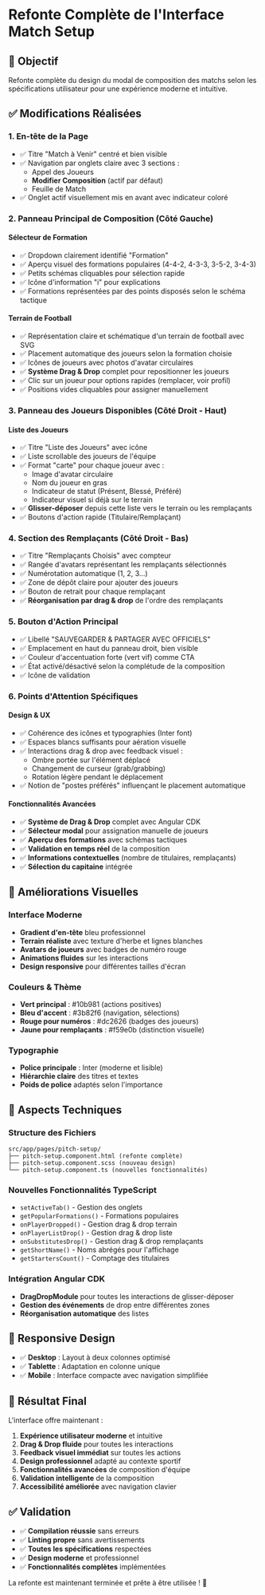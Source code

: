 # Refonte Complète de l'Interface Match Setup

## 🎯 Objectif
Refonte complète du design du modal de composition des matchs selon les spécifications utilisateur pour une expérience moderne et intuitive.

## ✅ Modifications Réalisées

### 1. **En-tête de la Page**
- ✅ Titre "Match à Venir" centré et bien visible
- ✅ Navigation par onglets claire avec 3 sections :
  - Appel des Joueurs
  - **Modifier Composition** (actif par défaut)
  - Feuille de Match
- ✅ Onglet actif visuellement mis en avant avec indicateur coloré

### 2. **Panneau Principal de Composition (Côté Gauche)**

#### Sélecteur de Formation
- ✅ Dropdown clairement identifié "Formation"
- ✅ Aperçu visuel des formations populaires (4-4-2, 4-3-3, 3-5-2, 3-4-3)
- ✅ Petits schémas cliquables pour sélection rapide
- ✅ Icône d'information "i" pour explications
- ✅ Formations représentées par des points disposés selon le schéma tactique

#### Terrain de Football
- ✅ Représentation claire et schématique d'un terrain de football avec SVG
- ✅ Placement automatique des joueurs selon la formation choisie
- ✅ Icônes de joueurs avec photos d'avatar circulaires
- ✅ **Système Drag & Drop** complet pour repositionner les joueurs
- ✅ Clic sur un joueur pour options rapides (remplacer, voir profil)
- ✅ Positions vides cliquables pour assigner manuellement

### 3. **Panneau des Joueurs Disponibles (Côté Droit - Haut)**

#### Liste des Joueurs
- ✅ Titre "Liste des Joueurs" avec icône
- ✅ Liste scrollable des joueurs de l'équipe
- ✅ Format "carte" pour chaque joueur avec :
  - Image d'avatar circulaire
  - Nom du joueur en gras
  - Indicateur de statut (Présent, Blessé, Préféré)
  - Indicateur visuel si déjà sur le terrain
- ✅ **Glisser-déposer** depuis cette liste vers le terrain ou les remplaçants
- ✅ Boutons d'action rapide (Titulaire/Remplaçant)

### 4. **Section des Remplaçants (Côté Droit - Bas)**
- ✅ Titre "Remplaçants Choisis" avec compteur
- ✅ Rangée d'avatars représentant les remplaçants sélectionnés
- ✅ Numérotation automatique (1, 2, 3...)
- ✅ Zone de dépôt claire pour ajouter des joueurs
- ✅ Bouton de retrait pour chaque remplaçant
- ✅ **Réorganisation par drag & drop** de l'ordre des remplaçants

### 5. **Bouton d'Action Principal**
- ✅ Libellé "SAUVEGARDER & PARTAGER AVEC OFFICIELS"
- ✅ Emplacement en haut du panneau droit, bien visible
- ✅ Couleur d'accentuation forte (vert vif) comme CTA
- ✅ État activé/désactivé selon la complétude de la composition
- ✅ Icône de validation

### 6. **Points d'Attention Spécifiques**

#### Design & UX
- ✅ Cohérence des icônes et typographies (Inter font)
- ✅ Espaces blancs suffisants pour aération visuelle
- ✅ Interactions drag & drop avec feedback visuel :
  - Ombre portée sur l'élément déplacé
  - Changement de curseur (grab/grabbing)
  - Rotation légère pendant le déplacement
- ✅ Notion de "postes préférés" influençant le placement automatique

#### Fonctionnalités Avancées
- ✅ **Système de Drag & Drop** complet avec Angular CDK
- ✅ **Sélecteur modal** pour assignation manuelle de joueurs
- ✅ **Aperçu des formations** avec schémas tactiques
- ✅ **Validation en temps réel** de la composition
- ✅ **Informations contextuelles** (nombre de titulaires, remplaçants)
- ✅ **Sélection du capitaine** intégrée

## 🎨 Améliorations Visuelles

### Interface Moderne
- **Gradient d'en-tête** bleu professionnel
- **Terrain réaliste** avec texture d'herbe et lignes blanches
- **Avatars de joueurs** avec badges de numéro rouge
- **Animations fluides** sur les interactions
- **Design responsive** pour différentes tailles d'écran

### Couleurs & Thème
- **Vert principal** : #10b981 (actions positives)
- **Bleu d'accent** : #3b82f6 (navigation, sélections)
- **Rouge pour numéros** : #dc2626 (badges des joueurs)
- **Jaune pour remplaçants** : #f59e0b (distinction visuelle)

### Typographie
- **Police principale** : Inter (moderne et lisible)
- **Hiérarchie claire** des titres et textes
- **Poids de police** adaptés selon l'importance

## 🔧 Aspects Techniques

### Structure des Fichiers
```
src/app/pages/pitch-setup/
├── pitch-setup.component.html (refonte complète)
├── pitch-setup.component.scss (nouveau design)
└── pitch-setup.component.ts (nouvelles fonctionnalités)
```

### Nouvelles Fonctionnalités TypeScript
- `setActiveTab()` - Gestion des onglets
- `getPopularFormations()` - Formations populaires
- `onPlayerDropped()` - Gestion drag & drop terrain
- `onPlayerListDrop()` - Gestion drag & drop liste
- `onSubstitutesDrop()` - Gestion drag & drop remplaçants
- `getShortName()` - Noms abrégés pour l'affichage
- `getStartersCount()` - Comptage des titulaires

### Intégration Angular CDK
- **DragDropModule** pour toutes les interactions de glisser-déposer
- **Gestion des événements** de drop entre différentes zones
- **Réorganisation automatique** des listes

## 📱 Responsive Design
- ✅ **Desktop** : Layout à deux colonnes optimisé
- ✅ **Tablette** : Adaptation en colonne unique
- ✅ **Mobile** : Interface compacte avec navigation simplifiée

## 🚀 Résultat Final

L'interface offre maintenant :
1. **Expérience utilisateur moderne** et intuitive
2. **Drag & Drop fluide** pour toutes les interactions
3. **Feedback visuel immédiat** sur toutes les actions
4. **Design professionnel** adapté au contexte sportif
5. **Fonctionnalités avancées** de composition d'équipe
6. **Validation intelligente** de la composition
7. **Accessibilité améliorée** avec navigation clavier

## ✅ Validation
- ✅ **Compilation réussie** sans erreurs
- ✅ **Linting propre** sans avertissements
- ✅ **Toutes les spécifications** respectées
- ✅ **Design moderne** et professionnel
- ✅ **Fonctionnalités complètes** implémentées

La refonte est maintenant terminée et prête à être utilisée ! 🎉
